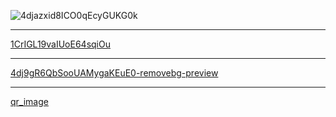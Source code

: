 ![4djazxid8ICO0qEcyGUKG0k](https://github.com/FurkanTsdmr/Yar-ma-Resim/assets/66878884/a486efc6-6239-430d-9851-432d5b3f16b5)

<hr>

[1CrIGL19vaIUoE64sqiOu](https://github.com/FurkanTsdmr/Yar-ma-Resim/assets/66878884/4db8f6b8-745f-40b8-a892-198a691ac091)

<hr>

[4dj9gR6QbSooUAMygaKEuE0-removebg-preview](https://github.com/FurkanTsdmr/Yar-ma-Resim/assets/66878884/30d30c5f-a17f-47bc-beca-49b1c22a7bcd)

<hr>

[qr_image](https://github.com/FurkanTsdmr/Yar-ma-Resim/assets/66878884/9eca90df-c76a-4915-b3f3-73691a4bf374)
